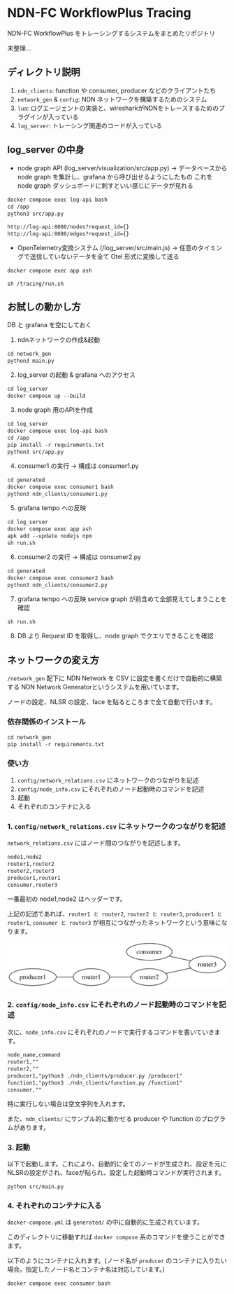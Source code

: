 # NDN-FC WorkflowPlus Tracing

NDN-FC WorkflowPlus をトレーシングするシステムをまとめたリポジトリ

未整理...

## ディレクトリ説明

1. `ndn_clients`: function や consumer, producer などのクライアントたち
2. `network_gen` & `config`: NDN ネットワークを構築するためのシステム
3. `lua`: ログエージェントの実装と、wiresharkがNDNをトレースするためのプラグインが入っている
4. `log_server`: トレーシング関連のコードが入っている

## log_server の中身
* node graph API (log_server/visualization/src/app.py) -> データベースから node graph を集計し、grafana から呼び出せるようにしたもの
これを node graph ダッシュボードに刺すといい感じにデータが見れる
```
docker compose exec log-api bash
cd /app
python3 src/app.py
```
```
http://log-api:8080/nodes?request_id={}
http://log-api:8080/edges?request_id={}
```
* OpenTelemetry変換システム (/log_server/src/main.js) -> 任意のタイミングで送信していないデータを全て Otel 形式に変換して送る

```
docker compose exec app ash
```
```
sh /tracing/run.sh 
```

## お試しの動かし方

DB と grafana を空にしておく

1. ndnネットワークの作成&起動
```
cd network_gen
python3 main.py
```

2. log_server の起動 & grafana へのアクセス
```
cd log_server
docker compose up --build 
```

3. node graph 用のAPIを作成

```
cd log_server
docker compose exec log-api bash
cd /app
pip install -r requirements.txt
python3 src/app.py
```

4. consumer1 の実行 -> 構成は consumer1.py
```
cd generated
docker compose exec consumer1 bash
python3 ndn_clients/consumer1.py
```

5. grafana tempo への反映

```
cd log_server
docker compose exec app ash
apk add --update nodejs npm
sh run.sh
```

6. consumer2 の実行 -> 構成は consumer2.py
```
cd generated
docker compose exec consumer2 bash
python3 ndn_clients/consumer2.py
```

7. grafana tempo への反映
service graph が前含めて全部見えてしまうことを確認

```
sh run.sh
```

8. DB より Request ID を取得し、node graph でクエリできることを確認


## ネットワークの変え方

`/network_gen` 配下に NDN Network を CSV に設定を書くだけで自動的に構築する NDN Network Generatorというシステムを用いています。

ノードの設定、NLSR の設定、face を貼るところまで全て自動で行います。

### 依存関係のインストール

```
cd network_gen
pip install -r requirements.txt
```

### 使い方

1. `config/network_relations.csv` にネットワークのつながりを記述
1. `config/node_info.csv` にそれぞれのノード起動時のコマンドを記述
1. 起動
1. それぞれのコンテナに入る

### 1. `config/network_relations.csv` にネットワークのつながりを記述

`network_relations.csv` にはノード間のつながりを記述します。

```csv
node1,node2
router1,router2
router2,router3
producer1,router1
consumer,router3
```

一番最初の node1,node2 はヘッダーです。

上記の記述であれば、`router1 と router2`, `router2 と router3`, `producer1 と router1`, `consumer と router3` が相互につながったネットワークという意味になります。

![Network Graph](network.svg)


### 2. `config/node_info.csv` にそれぞれのノード起動時のコマンドを記述

次に、`node_info.csv` にそれぞれのノードで実行するコマンドを書いていきます。

```csv
node_name,command
router1,""
router2,""
producer1,"python3 ./ndn_clients/producer.py /producer1"
function1,"python3 ./ndn_clients/function.py /function1"
consumer,""
```

特に実行しない場合は空文字列を入れます。

また、`ndn_clients/` にサンプル的に動かせる producer や function のプログラムがあります。

### 3. 起動

以下で起動します。これにより、自動的に全てのノードが生成され、設定を元にNLSRの設定がされ、faceが貼られ、設定した起動時コマンドが実行されます。

```shell
python src/main.py
```

### 4. それぞれのコンテナに入る

`docker-compose.yml` は `generated/` の中に自動的に生成されています。

このディレクトリに移動すれば `docker compose` 系のコマンドを使うことができます。

以下のようにコンテナに入れます。(ノード名が `producer` のコンテナに入りたい場合。指定したノード名とコンテナ名は対応しています。)

```shell
docker compose exec consumer bash
```